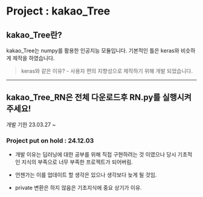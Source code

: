 # Project : kakao_Tree
kakao_Tree란?
--
kakao_Tree는 numpy를 활용한 인공지능 모듈입니다.
기본적인 틀은 keras와 비슷하게 제작을 하였습니다.
> keras와 같은 이유? - 사용자 편의 지향성으로 제작하기 위해 개발 되었습니다.


---

kakao_Tree_RN은 전체 다운로드후 RN.py를 실행시켜 주세요!
--

개발 기한 23.03.27 ~


### Project put on hold : 24.12.03

- 개발 이유는 딥러닝에 대한 공부를 위해 직접 구현하려는 것 이였으나
당시 기초적인 지식의 부족으로 너무 부족한 프로젝트가 되어버림.

- 언젠가는 이를 업데이트 할 생각은 있으나 생각보다 늦게 될 것임.

- private 변환은 하지 않음은 기초지식에 중요 상기가 이유.
